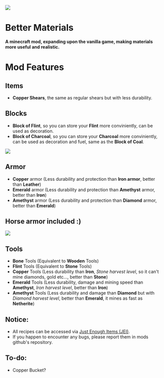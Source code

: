 ![](https://i.ibb.co/kB8V43K/Blocks-and-Items.png "")

# Better Materials
**A minecraft mod, expanding upon the vanilla game, making materials more useful and realistic.**

# Mod Features

## Items
* **Copper Shears**, the same as regular shears but with less durability.

## Blocks
* **Block of Flint**, so you can store your **Flint** more conviniently, can be used as decoration.
* **Block of Charcoal**, so you can store your **Charcoal** more conviniently, can be used as decoration and fuel, same as the **Block of Coal**.

![](https://i.ibb.co/XZbW8ct/Armor.png "")

## Armor
* **Copper** armor (Less durability and protection than **Iron armor**, better than **Leather**)
* **Emerald** armor (Less durability and protection than **Amethyst** armor, better than **Iron**)
* **Amethyst** armor (Less durability and protection than **Diamond** armor, better than **Emerald**)

## Horse armor included :)
![](https://i.ibb.co/cDwN77C/Horse-Armor.png "")

## Tools
* **Bone** Tools (Equivalent to **Wooden** Tools)
* **Flint** Tools (Equivalent to **Stone** Tools)
* **Copper** Tools (Less durability than **Iron**, *Stone harvest level*, so it can't mine diamonds, gold etc..., better than **Stone**)
* **Emerald** Tools (Less durability, damage and mining speed than **Amethyst**, *Iron harvest level*, better than **Iron**)
* **Amethyst** Tools (Less durability and damage than **Diamond** but with *Diamond harvest level*, better than **Emerald**, it mines as fast as **Netherite**)

## Notice:
* All recipes can be accessed via [Just Enough Items (JEI)](https://www.curseforge.com/minecraft/mc-mods/jei "Just Enough Items (JEI)").
* If you happen to encounter any bugs, please report them in mods github's repository.

## To-do:
- Copper Bucket?
